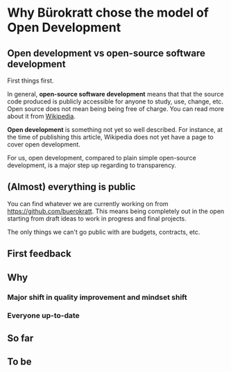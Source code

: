 # Why Bürokratt chose the model of Open Development

## Open development vs open-source software development

First things first.

In general, **open-source software development** means that that the source code produced is publicly accessible for anyone to study, use, change, etc. Open source does not mean being being free of charge. You can read more about it from [Wikipedia](https://en.wikipedia.org/wiki/Open-source_software_development).

**Open development** is something not yet so well described. For instance, at the time of publishing this article, Wikipedia does not yet have a page to cover open development.

For us, open development, compared to plain simple open-source development, is a major step up regarding to transparency.

## (Almost) everything is public

You can find whatever we are currently working on from https://github.com/buerokratt. This means being completely out in the open starting from draft ideas to work in progress and final projects.

The only things we can't go public with are budgets, contracts, etc.

## First feedback

## Why

### Major shift in quality improvement and mindset shift

### Everyone up-to-date

## So far

## To be
